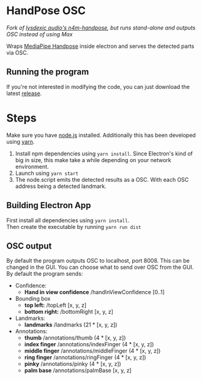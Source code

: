 # HandPose OSC
*Fork of [lysdexic audio's ](https://github.com/lysdexic-audio/)[n4m-handpose](https://github.com/lysdexic-audio/n4m-handpose), but runs stand-alone and outputs OSC instead of using Max*<br>

Wraps [MediaPipe Handpose](https://github.com/tensorflow/tfjs-models/tree/master/handpose) inside electron and serves the detected parts via OSC.

## Running the program
If you're not interested in modifying the code, you can just download the latest [release](https://github.com/faaip/HandPose-OSC/releases).

# Steps
Make sure you have [node.js](https://nodejs.org/en/) installed. Additionally this has been developed using [yarn](https://yarnpkg.com/).

1. Install npm dependencies using `yarn install`. Since Electron's kind of big in size, this make take a while depending on your network environment.
2. Launch using `yarn start`
3. The node.script emits the detected results as a OSC. With each OSC address being a detected landmark.

## Building Electron App
First install all dependencies using `yarn install`.<br>
Then create the executable by running `yarn run dist`

## OSC output
By default the program outputs OSC to localhost, port 8008. This can be changed in the GUI. You can choose what to send over OSC from the GUI. By default the program sends:
* Confidence:
    * **Hand in view confidence** /handInViewConfidence [0..1]
* Bounding box
    * **top left:** /topLeft [x, y, z]
    * **bottom right:** /bottomRight [x, y, z]
* Landmarks:
    * **landmarks** /landmarks (21 * [x, y, z])
* Annotations:
    * **thumb** /annotations/thumb (4 * [x, y, z])
    * **index finger** /annotations/indexFinger (4 * [x, y, z])
    * **middle finger** /annotations/middleFinger (4 * [x, y, z])
    * **ring finger** /annotations/ringFinger (4 * [x, y, z])
    * **pinky** /annotations/pinky (4 * [x, y, z])
    * **palm base** /annotations/palmBase [x, y, z]